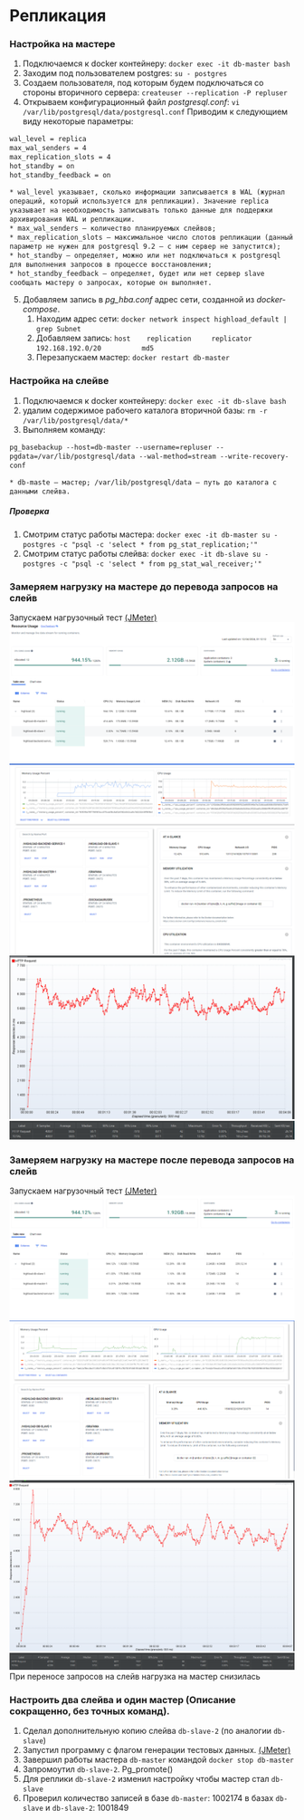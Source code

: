 # Репликация

### Настройка на мастере

1) Подключаемся к docker контейнеру: `docker exec -it db-master bash`
2) Заходим под пользователем postgres: `su - postgres`
3) Создаем пользователя, под которым будем подключаться со стороны вторичного сервера: `createuser --replication -P repluser`
4) Открываем конфигурационный файл _postgresql.conf_: `vi /var/lib/postgresql/data/postgresql.conf`
Приводим к следующием виду некоторые параметры:

```
wal_level = replica
max_wal_senders = 4
max_replication_slots = 4
hot_standby = on
hot_standby_feedback = on
```

```
* wal_level указывает, сколько информации записывается в WAL (журнал операций, который используется для репликации). Значение replica указывает на необходимость записывать только данные для поддержки архивирования WAL и репликации.
* max_wal_senders — количество планируемых слейвов;
* max_replication_slots — максимальное число слотов репликации (данный параметр не нужен для postgresql 9.2 — с ним сервер не запустится);
* hot_standby — определяет, можно или нет подключаться к postgresql для выполнения запросов в процессе восстановления;
* hot_standby_feedback — определяет, будет или нет сервер slave сообщать мастеру о запросах, которые он выполняет.
```

5) Добавляем запись в _pg_hba.conf_ адрес сети, созданной из _docker-compose_.
    1) Находим адрес сети: `docker network inspect highload_default | grep Subnet`
    2) Добавляем запись: `host    replication     replicator       192.168.192.0/20          md5`
    3) Перезапускаем мастер: `docker restart db-master`

### Настройка на слейве

1) Подключаемся к docker контейнеру: `docker exec -it db-slave bash`
2) удалим содержимое рабочего каталога вторичной базы: `rm -r /var/lib/postgresql/data/*`
3) Выполняем команду: 
 ```
pg_basebackup --host=db-master --username=repluser --pgdata=/var/lib/postgresql/data --wal-method=stream --write-recovery-conf 
 ```
 ```
* db-maste — мастер; /var/lib/postgresql/data — путь до каталога с данными слейва.
```
##### Проверка
1) Смотрим статус работы мастера:
`docker exec -it db-master su - postgres -c "psql -c 'select * from pg_stat_replication;'"`
2) Смотрим статус работы слейва:
`docker exec -it db-slave su - postgres -c "psql -c 'select * from pg_stat_wal_receiver;'"`


### Замеряем нагрузку на мастере до перевода запросов на слейв
Запускаем нагрузочный тест [(JMeter)](otus_highload_test_plan.jmx)
![before.png](before_replica%2Fbefore.png)
![before_1.png](before_replica%2Fbefore_1.png)
![before_2.png](before_replica%2Fbefore_2.png)
![before_3.png](before_replica%2Fbefore_3.png)

### Замеряем нагрузку на мастере после перевода запросов на слейв
Запускаем нагрузочный тест [(JMeter)](otus_highload_test_plan.jmx)
![after.png](after_replica%2Fafter.png)
![after_1.png](after_replica%2Fafter_1.png)
![after_2.png](after_replica%2Fafter_2.png)
![after_3.png](after_replica%2Fafter_3.png)
При переносе запросов на слейв нагрузка на мастер снизилась

### Настроить два слейва и один мастер (Описание сокращенно, без точных команд).
1) Сделал дополнительную копию слейва `db-slave-2` (по аналогии `db-slave`)
2) Запустил программу с флагом генерации тестовых данных. [(JMeter)](otus_highload_test_plan.jmx)
3) Завершил работы мастера `db-master` командой `docker stop db-master`
4) Запромоутил `db-slave-2`. Pg_promote()
5) Для реплики `db-slave-2` изменил настройку чтобы мастер стал `db-slave`
6) Проверил количество записей в базе `db-master`: 1002174 в базах `db-slave` и `db-slave-2`: 1001849
